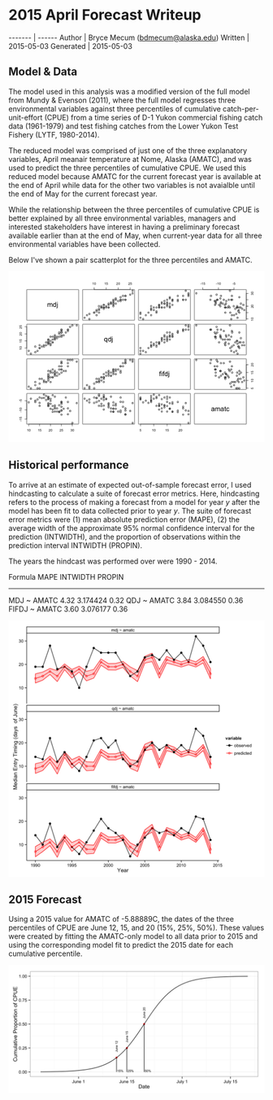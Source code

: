 


# 2015 April Forecast Writeup

-------   | ------ 
Author    | Bryce Mecum (bdmecum@alaska.edu) 
Written   | 2015-05-03 
Generated | 2015-05-03

## Model & Data

The model used in this analysis was a modified version of the full model from
Mundy & Evenson (2011), where the full model regresses three environmental variables against three percentiles of cumulative catch-per-unit-effort (CPUE) from a time series of D-1 Yukon commercial fishing catch data (1961-1979) and test fishing catches from the Lower Yukon Test Fishery (LYTF, 1980-2014). 

The reduced model was comprised of just one of the three explanatory variables, April meanair temperature at Nome, Alaska (AMATC), and was used to predict the three percentiles of cumulative CPUE. We used this reduced model because AMATC for the current forecast year is available at the end of April while data for the other two variables is not avaialble until the end of May for the current
forecast year.

While the relationship between the three percentiles of cumulative CPUE is better explained by all three environmental variables, managers and interested stakeholders have interest in having a preliminary forecast available earlier than at the end of May, when current-year data for all three environmental variables have been collected. 

Below I've shown a pair scatterplot for the three percentiles and AMATC. 

![pairplot](../figures/pairplot.png)

## Historical performance

To arrive at an estimate of expected out-of-sample forecast error, I used hindcasting to calculate a suite of forecast error metrics. Here, hindcasting refers to the process of making a forecast from a model for year $y$ after the model has been fit to data collected prior to year $y$. The suite of forecast error metrics were (1) mean absolute prediction error (MAPE), (2) the average width of the approximate 95% normal confidence interval for the prediction (INTWIDTH), and the proportion of observations within the prediction interval INTWIDTH (PROPIN).

The years the hindcast was performed over were 1990 - 2014.




Formula          MAPE   INTWIDTH   PROPIN
--------------  -----  ---------  -------
MDJ ~ AMATC      4.32   3.174424     0.32
QDJ ~ AMATC      3.84   3.084550     0.36
FIFDJ ~ AMATC    3.60   3.076177     0.36

![hindcast](../figures/hindcast_result.png)

## 2015 Forecast

Using a 2015 value for AMATC of -5.88889C, the dates of the three percentiles of CPUE are June 12, 15, and 20 (15%, 25%, 50%). These values were created by fitting the AMATC-only model to all data prior to 2015 and using the corresponding model fit to predict the 2015 date for each cumulative percentile.

![forecast](../figures/forecast.png)
